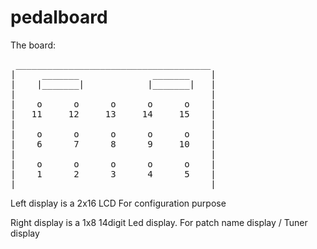 pedalboard
==========


The board:
<pre>
 _____________________________________
|     _______              _______    |
|    |_______|            |_______|   |
|                                     |
|    o      o      o      o      o    |
|   11     12     13     14     15    |
|                                     |
|    o      o      o      o      o    |
|    6      7      8      9     10    |
|                                     |
|    o      o      o      o      o    |
|    1      2      3      4      5    |
|_____________________________________|
</pre>

Left display is a 2x16 LCD 
   For configuration purpose

Right display is a 1x8 14digit Led display.
   For patch name display / Tuner display



